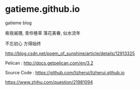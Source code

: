 # gatieme.github.io
gatieme blog

紫夜阑珊, 青伶巷草
落花美眷, 似水流年

不忘初心 方得始终

http://blog.csdn.net/poem_of_sunshine/article/details/12913325

Pelican : http://docs.getpelican.com/en/3.2

Source Code : https://github.com/lizherui/lizherui.github.io


https://www.zhihu.com/question/21981094